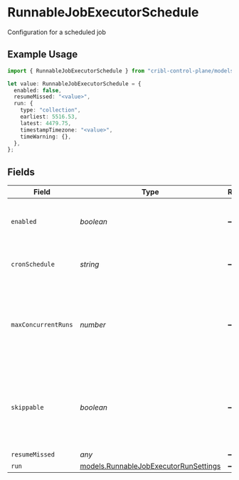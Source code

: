 # RunnableJobExecutorSchedule

Configuration for a scheduled job

## Example Usage

```typescript
import { RunnableJobExecutorSchedule } from "cribl-control-plane/models";

let value: RunnableJobExecutorSchedule = {
  enabled: false,
  resumeMissed: "<value>",
  run: {
    type: "collection",
    earliest: 5516.53,
    latest: 4479.75,
    timestampTimezone: "<value>",
    timeWarning: {},
  },
};
```

## Fields

| Field                                                                                                 | Type                                                                                                  | Required                                                                                              | Description                                                                                           |
| ----------------------------------------------------------------------------------------------------- | ----------------------------------------------------------------------------------------------------- | ----------------------------------------------------------------------------------------------------- | ----------------------------------------------------------------------------------------------------- |
| `enabled`                                                                                             | *boolean*                                                                                             | :heavy_minus_sign:                                                                                    | Enable to configure scheduling for this Collector                                                     |
| `cronSchedule`                                                                                        | *string*                                                                                              | :heavy_minus_sign:                                                                                    | A cron schedule on which to run this job                                                              |
| `maxConcurrentRuns`                                                                                   | *number*                                                                                              | :heavy_minus_sign:                                                                                    | The maximum number of instances of this scheduled job that may be running at any time                 |
| `skippable`                                                                                           | *boolean*                                                                                             | :heavy_minus_sign:                                                                                    | Skippable jobs can be delayed, up to their next run time, if the system is hitting concurrency limits |
| `resumeMissed`                                                                                        | *any*                                                                                                 | :heavy_minus_sign:                                                                                    | N/A                                                                                                   |
| `run`                                                                                                 | [models.RunnableJobExecutorRunSettings](../models/runnablejobexecutorrunsettings.md)                  | :heavy_minus_sign:                                                                                    | N/A                                                                                                   |